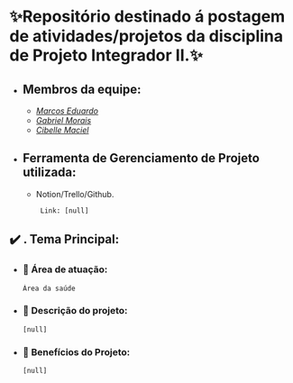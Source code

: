 # **:sparkles:Repositório destinado á postagem de atividades/projetos da disciplina de Projeto Integrador II.:sparkles:**

- ## **Membros da equipe:**
    - <a href="https://github.com/Marcos1701">*Marcos Eduardo*</a>
    - <a href="https://github.com/MrMorgam">*Gabriel Morais*</a>
    - <a href="https://github.com/cibellemc">*Cibelle Maciel*</a>
    


- ## **Ferramenta de Gerenciamento de Projeto utilizada:**

    - Notion/Trello/Github.
    
           Link: [null]

## :heavy_check_mark: **. Tema Principal:**

 - ### :construction_worker: Área de atuação:
       Área da saúde

 - ### :speech_balloon: Descrição do projeto:
       [null]

- ### :gem: Benefícios do Projeto:
      [null]
 
